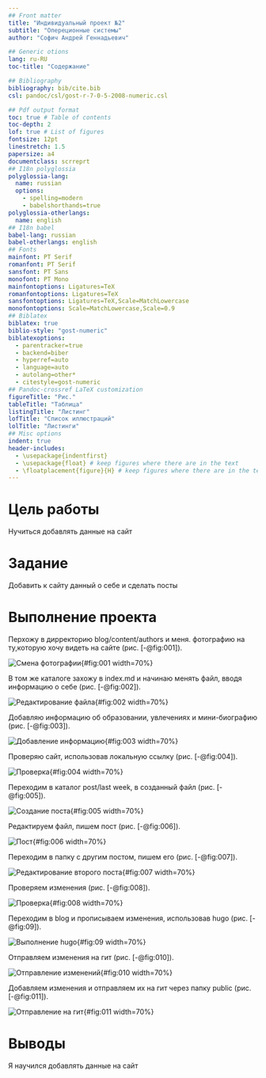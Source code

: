 ```yaml
---
## Front matter
title: "Индивидуальный проект №2"
subtitle: "Опереционные системы"
author: "Софич Андрей Геннадьевич"

## Generic otions
lang: ru-RU
toc-title: "Содержание"

## Bibliography
bibliography: bib/cite.bib
csl: pandoc/csl/gost-r-7-0-5-2008-numeric.csl

## Pdf output format
toc: true # Table of contents
toc-depth: 2
lof: true # List of figures
fontsize: 12pt
linestretch: 1.5
papersize: a4
documentclass: scrreprt
## I18n polyglossia
polyglossia-lang:
  name: russian
  options:
	- spelling=modern
	- babelshorthands=true
polyglossia-otherlangs:
  name: english
## I18n babel
babel-lang: russian
babel-otherlangs: english
## Fonts
mainfont: PT Serif
romanfont: PT Serif
sansfont: PT Sans
monofont: PT Mono
mainfontoptions: Ligatures=TeX
romanfontoptions: Ligatures=TeX
sansfontoptions: Ligatures=TeX,Scale=MatchLowercase
monofontoptions: Scale=MatchLowercase,Scale=0.9
## Biblatex
biblatex: true
biblio-style: "gost-numeric"
biblatexoptions:
  - parentracker=true
  - backend=biber
  - hyperref=auto
  - language=auto
  - autolang=other*
  - citestyle=gost-numeric
## Pandoc-crossref LaTeX customization
figureTitle: "Рис."
tableTitle: "Таблица"
listingTitle: "Листинг"
lofTitle: "Список иллюстраций"
lolTitle: "Листинги"
## Misc options
indent: true
header-includes:
  - \usepackage{indentfirst}
  - \usepackage{float} # keep figures where there are in the text
  - \floatplacement{figure}{H} # keep figures where there are in the text
---
```


# Цель работы

Нучиться добавлять данные на сайт


# Задание

Добавить к сайту данный о себе и сделать посты

# Выполнение проекта


Перхожу в дирректорию blog/content/authors и меня. фотографию на ту,которую хочу видеть на сайте (рис. [-@fig:001]).

![Смена фотографии](image/1.png){#fig:001 width=70%}

В том же каталоге захожу в index.md и начинаю менять файл, вводя информацию о себе (рис. [-@fig:002]). 

![Редактирование файла](image/2.png){#fig:002 width=70%}
 
Добавляю информацию об образовании, увлечениях и мини-биографию (рис. [-@fig:003]).

![Добавление информацию](image/3.png){#fig:003 width=70%}

Проверяю сайт, использовав локальную ссылку  (рис. [-@fig:004]).

![Проверка](image/4.png){#fig:004 width=70%}

Переходим в каталог post/last week, в созданный файл (рис. [-@fig:005]).

![Создание поста](image/5.png){#fig:005 width=70%}

Редактируем файл, пишем пост (рис. [-@fig:006]).

![Пост](image/6.png){#fig:006 width=70%}

Переходим в папку с другим постом, пишем его (рис. [-@fig:007]).

![Редактирование второго поста](image/7.png){#fig:007 width=70%}

Проверяем изменения (рис. [-@fig:008]).

![Проверка](image/8.png){#fig:008 width=70%}

Переходим в blog и прописываем изменения, использовав hugo (рис. [-@fig:09]).

![Выполнение hugo](image/9.png){#fig:09 width=70%}

Отправляем изменения на гит (рис. [-@fig:010]).

![Отправление изменений](image/10.png){#fig:010 width=70%}

Добавляем изменения и отправляем их на гит через папку public (рис. [-@fig:011]).

![Отправление на гит](image/11.png){#fig:011 width=70%}


# Выводы

Я научился добавлять данные на сайт
